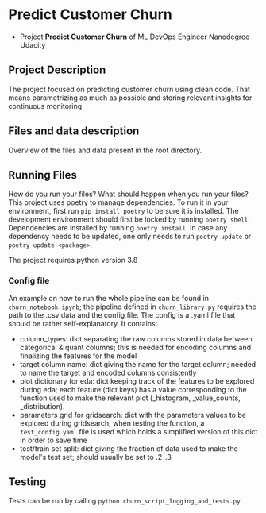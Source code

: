 # Predict Customer Churn

- Project **Predict Customer Churn** of ML DevOps Engineer Nanodegree Udacity

## Project Description
The project focused on predicting customer churn using clean code. That means parametrizing 
as much as possible and storing relevant insights for continuous monitoring

## Files and data description
Overview of the files and data present in the root directory. 

## Running Files
How do you run your files? What should happen when you run your files?
This project uses poetry to manage dependencies. 
To run it in your environment, first run `pip install poetry` to be sure it is installed.
The development environment should first be locked by running `poetry shell`.
Dependencies are installed by running `poetry install`.
In case any dependency needs to be updated, one only needs to run `poetry update` or `poetry update <package>`.

The project requires python version 3.8

### Config file
An example on how to run the whole pipeline can be found in `churn_notebook.ipynb`; the 
pipeline defined in `churn_library.py` requires the path to the .csv data and the config file.
The config is a .yaml file that should be rather self-explanatory. It contains:

- column_types: dict separating the raw columns stored in data between categorical & quant columns;
this is needed for encoding columns and finalizing the features for the model
- target column name: dict giving the name for the target column; needed to name the target and encoded columns consistently
- plot dictionary for eda: dict keeping track of the features to be explored during eda; each feature (dict keys) has a value 
corresponding to the function used to make the relevant plot (_histogram, _value_counts, _distribution).
- parameters grid for gridsearch: dict with the parameters values to be explored during gridsearch; when testing the function,
a `test_config.yaml` file is used which holds a simplified version of this dict in order to save time
- test/train set split: dict giving the fraction of data used to make the model's test set; should usually be set to .2-.3

## Testing
Tests can be run by calling `python churn_script_logging_and_tests.py`



